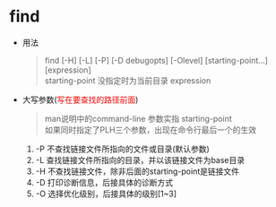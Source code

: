 # find
- 用法   
  >find [-H] [-L] [-P] [-D debugopts] [-Olevel] [starting-point...] [expression]    
  > starting-point 没指定时为当前目录
  > expression   
- 大写参数(<font color=red>写在要查找的路径前面</font>) 
   > man说明中的command-line 参数实指 starting-point  
   > 如果同时指定了PLH三个参数，出现在命令行最后一个的生效
   1. -P 不查找链接文件所指向的文件或目录(默认参数)
   2. -L 查找链接文件所指向的目录，并以该链接文件为base目录
   3. -H 不查找链接文件，除非后面的starting-point是链接文件
   4. -D 打印诊断信息，后接具体的诊断方式
   5. -O 选择优化级别，后接具体的级别[1~3]